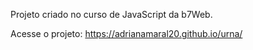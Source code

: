 Projeto criado no curso de JavaScript da b7Web.

Acesse o projeto: https://adrianamaral20.github.io/urna/